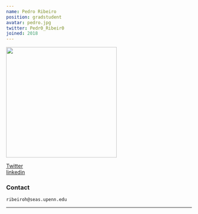 ```yaml
---
name: Pedro Ribeiro
position: gradstudent
avatar: pedro.jpg
twitter: Pedr0_Ribeir0
joined: 2018
---
```


<img width="300" src="{{site.baseurl}}/images/people/{{page.avatar}}" data-action="zoom">

<a href="https://twitter.com/Pedr0_Ribeir0"><i class="fa fa-twitter"></i> Twitter</a><br>
<a href="https://www.linkedin.com/in/pedro-ribeiro/"><i class="fa fa-linkedin"></i> linkedin</a>

### Contact

<i class="fa fa-envelope-o"></i>  `ribeiroh@seas.upenn.edu`<br>


<hr>
